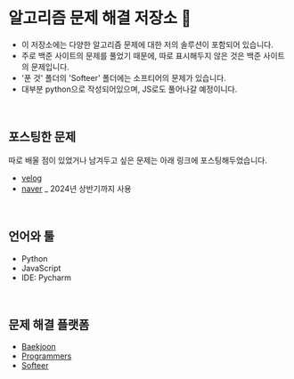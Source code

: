 # 알고리즘 문제 해결 저장소 💪

- 이 저장소에는 다양한 알고리즘 문제에 대한 저의 솔루션이 포함되어 있습니다.
- 주로 백준 사이트의 문제를 풀었기 때문에, 따로 표시해두지 않은 것은 백준 사이트의 문제입니다.
- '푼 것' 폴더의 'Softeer' 폴더에는 소프티어의 문제가 있습니다.
- 대부분 python으로 작성되어있으며, JS로도 풀어나갈 예정이니다.

<br>

## 포스팅한 문제
따로 배울 점이 있었거나 남겨두고 싶은 문제는 아래 링크에 포스팅해두었습니다.

- [velog](https://velog.io/@wallaby150/posts)
- [naver](https://blog.naver.com/octover1025) _ 2024년 상반기까지 사용

<br>


## 언어와 툴
- Python
- JavaScript
- IDE: Pycharm

<br>


## 문제 해결 플랫폼
- [Baekjoon](https://www.acmicpc.net/)
- [Programmers](https://programmers.co.kr/)
- [Softeer](https://softeer.ai/)
